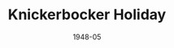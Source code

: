 ---
title: Knickerbocker Holiday
month: 5
date: 1948-05
closing_date:
layout: productions
playbill:
Theatre: Theatre Jacksonville
Venue: Little Theatre
cast:
- Anthony Corlear: Neel Witschen, Jr.
- Brom Broeck: Clem Boatright
- Citizen of New Amsterdam:
  - Barnes Clements
  - Charlotte Pearce
  - Florence Price
  - Gloria Maddock
  - Guy Alvarez
  - Joan Henderson
  - John Fletcher
  - Lou Edwards
  - Mary Lou Gories
  - Maurice Blitch
  - Natalie Clarke
  - Phil Ganim
  - Ray Epperson
  - Toni Gories
- deVries: Robert Mahoney
- General Poffenburgh: Karl Knoche
- Indian:
  - Carole Henning
  - Ernestine Logie
  - June Hodges
  - Mary Parsons
  - Mervyn White
  - Patty Parker
  - Sabina Reiser
  - Thelma House
- Mistress Schermerhorn: Mathialde Colle
- Pieter Stuyvesant: Charles J. Broyles
- Roosevelt: Sven Koller
- Schermerhorn: Finley Tucker, Jr.
- Soldier:
  - Charles Berry
  - Harvard Eubanks
  - LaMarr Wigg
  - Myron Blattner
  - Richard Rosenberg
- Tenpin: Tom Appleyard
- Tienhoven: George Durney
- Tina Tienhoven: Grace Miles
- Van Cortland, Jr: Francis Gardner
- Van Rensselear: Marvin Purser
- Vanderbilt: Jack Harrell
- Washington Irving: Lewis Magee
crew:
- Director: L. Bramer Carlson
- Musical Director: Duke LeBrun
- Assistant Stage Manager: Maxine Browning
- Costumes:
  - Eula Mae Snow
  - Helen Taylor
  - Jean Manning
  - Vivienne Salter
- Lighting Design: Duke LeBrun
- Light Controls:
  - Jimmy Trollinger
  - Mickey Mills
  - Su Hawkins
  - Nina Branch
- Properties:
  - Edith Vaughn
  - Elva Stein
  - Eula Mae Snow
  - Jean Manning
  - June Lanham
  - Scotty Cameron
- Make-up:
  - Beverly Adams
  - Elmo Lehman
  - Helen Taylor
  - Louise Bowden
  - Louise Elkins
  - Mickey Meischner
  - Nina Branch
  - Pearl Lewis
  - Sally Proctor
  - Vesta Leslie
- Scenery Construction:
  - Carl Buchanan
  - Curly Elmore
  - David Salter
  - Edward Newsom
  - Howard Peterson
  - Joe Vaughn
  - Maude LeBrun
  - Nina Branch
  - Velma Henning
  - Vivienne Salter
  - Vonnie Patton
  - Walter Churchill
- Set and Lighting Design: Helen Kriebs
- Set Design: Jay Harder
- Stage Manager: Vera Cooper
orchestra:
- Bassoon: Henry Greene
- Clarinet:
  - Paul Chafin
  - Pete Hull
  - Richard Lee
- Flute:
  - Margaret Garrison
  - Susan Martin
- Hammond Organ: Robert Lee
- Piano: Mary Ellen Minge
- Pipes: Elva Stein
- Trumpet:
  - Jack Sheldon
  - Winfield C. Treisback
- Violin:
  - Dikaan V. Kavaltian
  - E.W. Brightwell
  - James Brightwell
  - Jean Smith
  - John Glass
  - Karl Knoche, Jr.
---